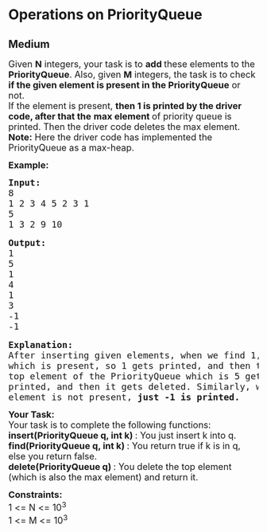 # Operations on PriorityQueue
## Medium
<div class="problems_problem_content__Xm_eO"><p><span style="font-size:18px">Given <strong>N</strong> integers, your task is to <strong>add </strong>these elements to the <strong>PriorityQueue</strong>. Also, given <strong>M</strong> integers, the task is to check<strong> if the given element is present in the PriorityQueue</strong> or not.<br>
If the element is present, <strong>then 1 is printed by the driver code, after that the</strong> <strong>max element </strong>of priority queue is printed. Then the driver code deletes the max element.<br>
<strong>Note:</strong> Here the driver code has implemented the PriorityQueue as a max-heap.</span></p>

<p><strong><span style="font-size:18px">Example:</span></strong></p>

<pre><span style="font-size:18px"><strong>Input:</strong>
8
1 2 3 4 5 2 3 1
5
1 3 2 9 10</span>

<span style="font-size:18px"><strong>Output:</strong>
1
5
1
4
1
3
-1
-1</span>

<span style="font-size:18px"><strong>Explanation:
</strong>After inserting given elements, when we find 1, 
which is present, so 1 gets printed, and then the 
top element of the PriorityQueue which is 5 gets 
printed, and then it gets deleted. Similarly, when 
element is not present,<strong> just -1 is printed.</strong></span></pre>

<p><span style="font-size:18px"><strong>Your Task:</strong><br>
Your task is to complete the following functions:<br>
<strong>insert(PriorityQueue q, int k) </strong>: You just insert k into q.<br>
<strong>find(PriorityQueue q, int k) </strong>: You return true if k is in q, else you return false.<br>
<strong>delete(PriorityQueue q) </strong>: You delete the top element (which is also the max element) and return it.</span></p>

<p><span style="font-size:18px"><strong>Constraints:</strong><br>
1 &lt;= N &lt;= 10<sup>3</sup><br>
1 &lt;= M &lt;= 10<sup>3</sup></span></p>
</div>